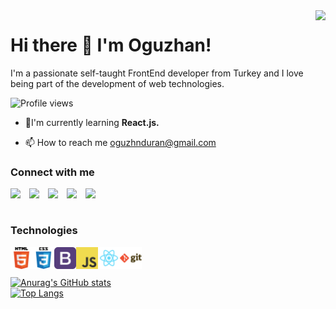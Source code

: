 <img src="https://media.giphy.com/media/NEvPzZ8bd1V4Y/giphy.gif?cid=ecf05e47e0ca55fb7926904229fa065fefd89f7c50e946d2&rid=giphy.gif&ct=g" align="right"  weight="525"  height="325">

 


# Hi there 👋 I'm Oguzhan!

I'm a passionate self-taught FrontEnd developer from Turkey and I love being part of the development of web technologies.

 ![Profile views](https://komarev.com/ghpvc/?username=oguzhnduran)


* 🌱I'm currently learning <b> React.js. </b>

* 📫 How to reach me [oguzhnduran@gmail.com](oguzhnduran@gmail.com)

 
### Connect with me

[<img width="30" src="https://unpkg.com/simple-icons@v5/icons/linkedin.svg" align="left" />][LinkedIn]

[<img width="30" src="https://unpkg.com/simple-icons@v5/icons/twitter.svg" align="left"  />][twitter]

[<img width="30" src="https://unpkg.com/simple-icons@v5/icons/instagram.svg" align="left" />][instagram]

[<img width="30" src="https://unpkg.com/simple-icons@v5/icons/medium.svg" align="left" />][medium]

[<img width="30" src="https://unpkg.com/simple-icons@v5/icons/hackerrank.svg" align="left" />][hackerrank]

[LinkedIn]: https://www.linkedin.com/in/oguzhnduran/

[twitter]: https://twitter.com/oguzhnduran

[instagram]: https://www.instagram.com/ogzhndrn/

[medium]: https://medium.com/@oguzhanduran

[hackerrank]: https://www.hackerrank.com/oguzhanduran

<br><br>

### Technologies

<img src="https://raw.githubusercontent.com/github/explore/80688e429a7d4ef2fca1e82350fe8e3517d3494d/topics/html/html.png" width="35" height="35" align="left">

<img src="https://raw.githubusercontent.com/github/explore/80688e429a7d4ef2fca1e82350fe8e3517d3494d/topics/css/css.png" width="35" height="35" align="left">

<img src="https://raw.githubusercontent.com/github/explore/80688e429a7d4ef2fca1e82350fe8e3517d3494d/topics/bootstrap/bootstrap.png" width="35" height="35" align="left">

<img src="https://raw.githubusercontent.com/github/explore/80688e429a7d4ef2fca1e82350fe8e3517d3494d/topics/javascript/javascript.png" width="35" height="35" align="left">

<img src="https://raw.githubusercontent.com/github/explore/80688e429a7d4ef2fca1e82350fe8e3517d3494d/topics/react/react.png" width="35" height="35" align="left">

<img src="https://raw.githubusercontent.com/github/explore/80688e429a7d4ef2fca1e82350fe8e3517d3494d/topics/git/git.png" width="35" height="35" align="left">


<br/>
<br/>

[![Anurag's GitHub stats](https://github-readme-stats.vercel.app/api?username=oguzhanduran&show_icons=true&theme=tokyonight)](https://github.com/anuraghazra/github-readme-stats)<br>
[![Top Langs](https://github-readme-stats.vercel.app/api/top-langs/?username=oguzhanduran&layout=compact&theme=tokyonight)](https://github.com/anuraghazra/github-readme-stats)<br>




